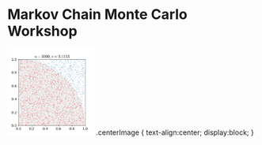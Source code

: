 # Markov Chain Monte Carlo Workshop

<!-- ![Monte Carlo Pi](src/visualizations/monte_carlo_pi.gif =50x50) -->
<img src="src/visualizations/monte_carlo_pi.gif" width="175" height="175"/>
.centerImage
{
 text-align:center;
 display:block;
}
</style>